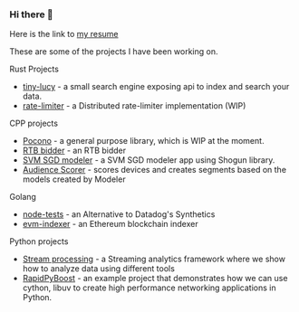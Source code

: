 ### Hi there 👋

Here is the link to [my resume](https://github.com/taabodim/taabodim/blob/main/mt_sept_24_2023.pdf)

These are some of the projects I have been working on. 

Rust Projects
- [tiny-lucy](https://bitbucket.org/nomadini/tiny-lucy/src/main/) - a small search engine exposing api to index and search your data.
- [rate-limiter](https://bitbucket.org/nomadini/rate-limiter/src/main/) - a Distributed rate-limiter implementation (WIP)


CPP projects

- [Pocono](https://bitbucket.org/nomadini/pocono/src/master/) - a general purpose library, which is WIP at the moment.
- [RTB bidder](https://bitbucket.org/nomadini/bidder/src/master/) - an RTB bidder
- [SVM SGD modeler](https://bitbucket.org/nomadini/modeler/src/master/) - a SVM SGD modeler app using Shogun library.
- [Audience Scorer](https://bitbucket.org/nomadini/scorer/src/master/) - scores devices and creates segments based on the models created by Modeler

Golang

- [node-tests](https://bitbucket.org/nomadini/node-test/src/master/) - an Alternative to Datadog's Synthetics
- [evm-indexer](https://bitbucket.org/nomadini/evm-indexer/src/master/) - an Ethereum blockchain indexer

Python projects

- [Stream processing](https://bitbucket.org/nomadini/streamprocessing/src/master/) -  a Streaming analytics framework where we show how to analyze data using different tools
- [RapidPyBoost](https://bitbucket.org/nomadini/rapidpyboost/src/master/) - an example project that demonstrates how we can use cython, libuv to create high performance networking applications in Python.

<!--
**taabodim/taabodim** is a ✨ _special_ ✨ repository because its `README.md` (this file) appears on your GitHub profile.

Here are some ideas to get you started:

- 🔭 I’m currently working on ...
- 🌱 I’m currently learning ...
- 👯 I’m looking to collaborate on ...
- 🤔 I’m looking for help with ...
- 💬 Ask me about ...
- 📫 How to reach me: ...
- 😄 Pronouns: ...
- ⚡ Fun fact: ...
-->
